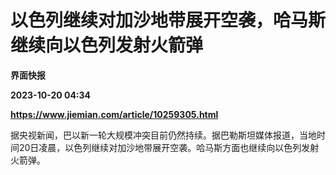# 以色列继续对加沙地带展开空袭，哈马斯继续向以色列发射火箭弹
**界面快报**

**2023-10-20 04:34**

**https://www.jiemian.com/article/10259305.html**

据央视新闻，巴以新一轮大规模冲突目前仍然持续。据巴勒斯坦媒体报道，当地时间20日凌晨，以色列继续对加沙地带展开空袭。哈马斯方面也继续向以色列发射火箭弹。